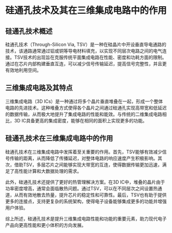 # 硅通孔技术及其在三维集成电路中的作用

## 硅通孔技术概述

硅通孔技术（Through-Silicon Via, TSV）是一种在硅晶片中开设垂直导电通路的技术，该通路通常通过铝或铜等导电材料填充，以实现不同层次电路之间的电气连接。TSV技术的出现旨在克服传统平面集成电路在性能、密度和功耗方面的限制。通过在芯片内部构建垂直互连，可以减少信号传输延迟，提高信号完整性，并且更有效地利用空间。

## 三维集成电路及其特点

三维集成电路（3D ICs）是一种通过将多个晶片垂直堆叠在一起，形成一个整体电路的先进技术。这种堆叠方式使得各个晶片之间通过硅通孔实现高带宽和低延迟的数据传输，从而极大地提升了集成电路的性能和能效。与传统的二维集成电路相比，3D IC具备更高的集成密度，能够在相同的面积上实现更多的功能。

## 硅通孔技术在三维集成电路中的作用

硅通孔技术在三维集成电路中发挥着至关重要的作用。首先，TSV能够有效减少信号传输的距离，从而降低了传播延迟，对整体电路的响应速度产生积极影响。其次，借助TSV，多层芯片之间能够实现大带宽的互连，使得数据传输更加迅速，满足了高性能计算和大数据处理的需求。

此外，硅通孔技术还提供了更好的热管理解决方案。在3D IC中，堆叠的晶片由于功率密度增高，通常会面临散热问题。通过TSV，可以在不同层次之间设置热通道，从而有效地散去热量，提升芯片的稳定性和可靠性。最后，TSV也有助于提供更多的连接点，支持更复杂的系统架构，使得电子设备能够集成更多的功能并增强用户体验。 

综上所述，硅通孔技术是提升三维集成电路性能和功能的重要元素，助力现代电子产品向更高性能和更小体积的方向发展。